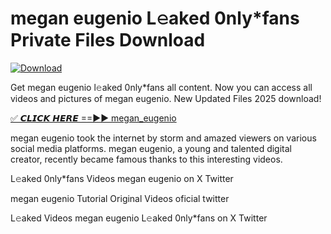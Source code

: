 # megan eugenio L𝚎aked 0nly*fans Private Files Download

[![Download](https://i.imgur.com/PoXn3jX.png)](https://mediafirer.com/megan+eugenio)

Get megan eugenio l𝚎aked 0nly*fans all content. Now you can access all videos and pictures of megan eugenio. New Updated Files 2025 download!

[✅ 𝘾𝙇𝙄𝘾𝙆 𝙃𝙀𝙍𝙀 ==►► megan_eugenio](https://mediafirer.com/megan+eugenio)

megan eugenio took the internet by storm and amazed viewers on various social media platforms. megan eugenio, a young and talented digital creator, recently became famous thanks to this interesting videos.

L𝚎aked 0nly*fans Videos megan eugenio on X Twitter

megan eugenio Tutorial Original Videos oficial twitter

L𝚎aked Videos megan eugenio L𝚎aked 0nly*fans on X Twitter
